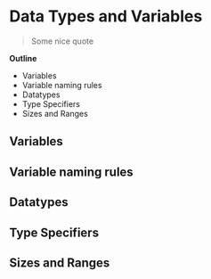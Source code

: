 # Data Types and Variables

> Some nice quote

**Outline**
* Variables
* Variable naming rules
* Datatypes
* Type Specifiers
* Sizes and Ranges


## Variables



## Variable naming rules



## Datatypes



## Type Specifiers



## Sizes and Ranges



